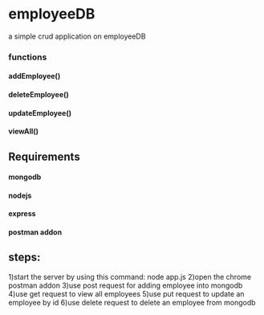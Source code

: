 # employeeDB
a simple crud application on employeeDB
### functions
#### addEmployee()
#### deleteEmployee()
#### updateEmployee()
#### viewAll()

## Requirements
#### mongodb
#### nodejs
#### express
#### postman addon
## steps:
1)start the server by using this command: node app.js
2)open the chrome postman addon 
3)use post request for adding employee into mongodb
4)use get request to view all employees
5)use put request to update an employee by id
6)use delete request to delete an employee from mongodb
